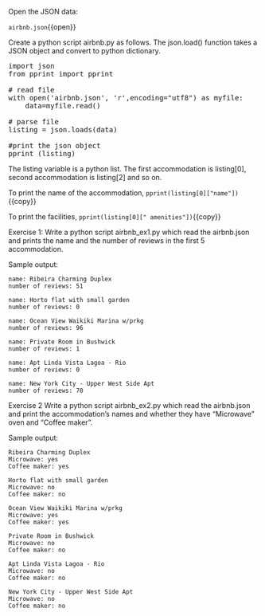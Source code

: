 
Open the JSON data: 

`airbnb.json`{{open}}


Create a python script airbnb.py as follows. 
The json.load() function takes a JSON object and convert to python dictionary.


<pre class="file" data-filename="demo.py" data-target="replace">
import json
from pprint import pprint

# read file
with open('airbnb.json', 'r',encoding="utf8") as myfile:
    data=myfile.read()

# parse file
listing = json.loads(data)

#print the json object
pprint (listing)
</pre>



The listing variable is a python list. The first accommodation is listing[0], second accommodation is listing[2] and so on.

To print the name of the accommodation, 
`pprint(listing[0]["name"])`{{copy}}

To print the facilities, 
`pprint(listing[0][" amenities"])`{{copy}}





Exercise 1:
Write a python script airbnb_ex1.py which read the airbnb.json and prints the name and the number of reviews in the first 5 accommodation.

Sample output:
```
name: Ribeira Charming Duplex
number of reviews: 51

name: Horto flat with small garden
number of reviews: 0

name: Ocean View Waikiki Marina w/prkg
number of reviews: 96

name: Private Room in Bushwick
number of reviews: 1

name: Apt Linda Vista Lagoa - Rio
number of reviews: 0

name: New York City - Upper West Side Apt
number of reviews: 70

```



Exercise 2
Write a python script airbnb_ex2.py which read the airbnb.json and print the accommodation’s names and whether they have “Microwave” oven and “Coffee maker”.

Sample output:

```
Ribeira Charming Duplex
Microwave: yes
Coffee maker: yes

Horto flat with small garden
Microwave: no
Coffee maker: no

Ocean View Waikiki Marina w/prkg
Microwave: yes
Coffee maker: yes

Private Room in Bushwick
Microwave: no
Coffee maker: no

Apt Linda Vista Lagoa - Rio
Microwave: no
Coffee maker: no

New York City - Upper West Side Apt
Microwave: no
Coffee maker: no

```





